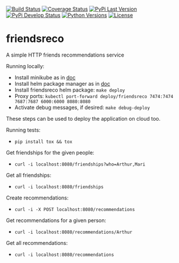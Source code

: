 [![Build Status](https://circleci.com/gh/dutradda/friendsreco.svg?style=svg)](https://circleci.com/gh/dutradda/friendsreco)
[![Coverage Status](https://coveralls.io/repos/github/dutradda/friendsreco/badge.svg?branch=master)](https://coveralls.io/github/dutradda/friendsreco?branch=master)
[![PyPi Last Version](https://img.shields.io/pypi/v/friendsreco.svg)](https://pypi.python.org/pypi/friendsreco)
[![PyPi Develop Status](https://img.shields.io/pypi/status/friendsreco.svg)](https://pypi.python.org/pypi/friendsreco)
[![Python Versions](https://img.shields.io/pypi/pyversions/friendsreco.svg)](https://pypi.python.org/pypi/friendsreco)
[![License](https://img.shields.io/pypi/l/friendsreco.svg)](https://github.com/dutradda/friendsreco/blob/master/LICENSE)

# friendsreco
A simple HTTP friends recommendations service


Running locally:

- Install minikube as in [doc](https://kubernetes.io/docs/tasks/tools/install-minikube/)
- Install helm package manager as in [doc](https://docs.helm.sh/using_helm/)
- Install friendsreco helm package: `make deploy`
- Proxy ports: `kubectl port-forward deploy/friendsreco 7474:7474 7687:7687 6000:6000 8080:8080`
- Activate debug messages, if desired: `make debug-deploy`


These steps can be used to deploy the application on cloud too.


Running tests:
 - `pip install tox && tox`


Get friendships for the given people:

- `curl -i localhost:8080/friendships?who=Arthur,Mari`


Get all friendships:

- `curl -i localhost:8080/friendships`


Create recommendations:

- `curl -i -X POST localhost:8080/recommendations`


Get recommendations for a given person:

- `curl -i localhost:8080/recommendations/Arthur`


Get all recommendations:

- `curl -i localhost:8080/recommendations`

